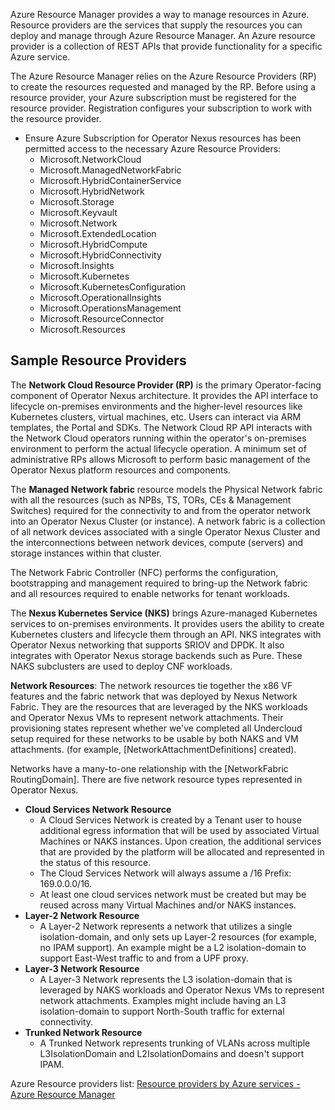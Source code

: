 Azure Resource Manager provides a way to manage resources in Azure. Resource providers are the services that supply the resources you can deploy and manage through Azure Resource Manager. An Azure resource provider is a collection of REST APIs that provide functionality for a specific Azure service.

The Azure Resource Manager relies on the Azure Resource Providers (RP) to create the resources requested and managed by the RP. Before using a resource provider, your Azure subscription must be registered for the resource provider. Registration configures your subscription to work with the resource provider.

- Ensure Azure Subscription for Operator Nexus resources has been permitted access to the necessary Azure Resource Providers:
  - Microsoft.NetworkCloud
  - Microsoft.ManagedNetworkFabric
  - Microsoft.HybridContainerService
  - Microsoft.HybridNetwork
  - Microsoft.Storage
  - Microsoft.Keyvault
  - Microsoft.Network
  - Microsoft.ExtendedLocation
  - Microsoft.HybridCompute
  - Microsoft.HybridConnectivity
  - Microsoft.Insights
  - Microsoft.Kubernetes
  - Microsoft.KubernetesConfiguration
  - Microsoft.OperationalInsights
  - Microsoft.OperationsManagement
  - Microsoft.ResourceConnector
  - Microsoft.Resources

## Sample Resource Providers

The **Network Cloud Resource Provider (RP)** is the primary Operator-facing component of Operator Nexus architecture. It provides the API interface to lifecycle on-premises environments and the higher-level resources like Kubernetes clusters, virtual machines, etc. Users can interact via ARM templates, the Portal and SDKs. The Network Cloud RP API interacts with the Network Cloud operators running within the operator's on-premises environment to perform the actual lifecycle operation. A minimum set of administrative RPs allows Microsoft to perform basic management of the Operator Nexus platform resources and components.

The **Managed Network fabric** resource models the Physical Network fabric with all the resources (such as NPBs, TS, TORs, CEs & Management Switches) required for the connectivity to and from the operator network into an Operator Nexus Cluster (or instance). A network fabric is a collection of all network devices associated with a single Operator Nexus Cluster and the interconnections between network devices, compute (servers) and storage instances within that cluster.

The Network Fabric Controller (NFC) performs the configuration, bootstrapping and management required to bring-up the Network fabric and all resources required to enable networks for tenant workloads.

The **Nexus Kubernetes Service (NKS)** brings Azure-managed Kubernetes services to on-premises environments. It provides users the ability to create Kubernetes clusters and lifecycle them through an API. NKS integrates with Operator Nexus networking that supports SRIOV and DPDK. It also integrates with Operator Nexus storage backends such as Pure. These NAKS subclusters are used to deploy CNF workloads.

**Network Resources**: The network resources tie together the x86 VF features and the fabric network that was deployed by Nexus Network Fabric. They are the resources that are leveraged by the NKS workloads and Operator Nexus VMs to represent network attachments.  Their provisioning states represent whether we've completed all Undercloud setup required for these networks to be usable by both NAKS and VM attachments. (for example, [NetworkAttachmentDefinitions] created).

Networks have a many-to-one relationship with the [NetworkFabric RoutingDomain]. There are five network resource types represented in Operator Nexus.

- **Cloud Services Network Resource**
  - A Cloud Services Network is created by a Tenant user to house additional egress information that will be used by associated Virtual Machines or NAKS instances. Upon creation, the additional services that are provided by the platform will be allocated and represented in the status of this resource.
  - The Cloud Services Network will always assume a /16 Prefix: 169.0.0.0/16.
  - At least one cloud services network must be created but may be reused across many Virtual Machines and/or NAKS instances.
- **Layer-2 Network Resource**
  - A Layer-2 Network represents a network that utilizes a single isolation-domain, and only sets up Layer-2 resources (for example, no IPAM support). An example might be a L2 isolation-domain to support East-West traffic to and from a UPF proxy.
- **Layer-3 Network Resource**
  - A Layer-3 Network represents the L3 isolation-domain that is leveraged by NAKS workloads and Operator Nexus VMs to represent network attachments. Examples might include having an L3 isolation-domain to support North-South traffic for external connectivity.
- **Trunked Network Resource**
  - A Trunked Network represents trunking of VLANs across multiple L3IsolationDomain and L2IsolationDomains and doesn't support IPAM.

Azure Resource providers list: [Resource providers by Azure services - Azure Resource Manager](/azure/azure-resource-manager/management/azure-services-resource-providers)
